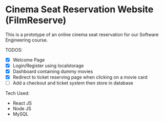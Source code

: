 # Cinema Seat Reservation Website (FilmReserve)

This is a prototype of an online cinema seat reservation for our Software Engineering course.

TODOS:
- [x] Welcome Page
- [x] Login/Register using localstorage
- [x] Dashboard containing dummy movies
- [x] Redirect to ticket reserving page when clicking on a movie card
- [ ] Add a checkout and ticket system then store in database

Tech Used:
- React JS
- Node JS
- MySQL
